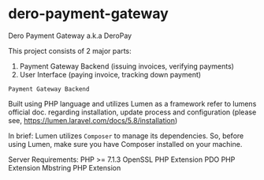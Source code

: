 # dero-payment-gateway
Dero Payment Gateway a.k.a DeroPay

This project consists of 2 major parts:
1. Payment Gateway Backend (issuing invoices, verifying payments)
2. User Interface (paying invoice, tracking down payment)

`Payment Gateway Backend`

Built using PHP language and utilizes Lumen as a framework
refer to lumens official doc. regarding installation, update process and configuration
(please see, https://lumen.laravel.com/docs/5.8/installation)

In brief:
Lumen utilizes `Composer` to manage its dependencies. So, before using Lumen, make sure you have Composer installed on your machine.

Server Requirements:
PHP >= 7.1.3
OpenSSL PHP Extension
PDO PHP Extension
Mbstring PHP Extension